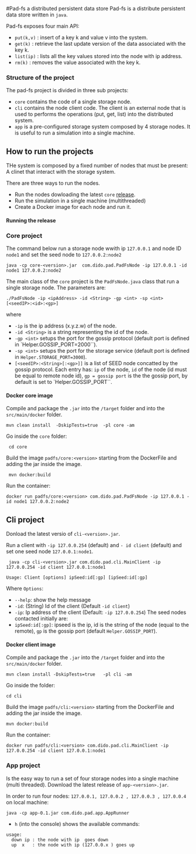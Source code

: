 #Pad-fs a distributed  persistent data store 
Pad-fs is a distribute persistent data store written in `java`. 

Pad-fs exposes four main API:
- `put(k,v)` : insert of a key k and value v into the system.
- `get(k)` : retrieve the last update version of the data associated with the key k.
- `list(ip)` : lists all the key values stored into the node with ip address.
- `rm(k)` : removes the value associated with the key k.

### Structure of the project
The pad-fs project is divided in three sub projects:
- `core` contains the code of a single storage node.
- `cli` contains the node client code. The client is an external node that is used to performs the operations (put, get, list) into the distributed system.
-  `app` is a pre-configured  storage system composed by 4 storage nodes. It is useful to run a simulation into a single machine.


## How to run the projects
THe system is composed by a fixed number of nodes that must be present:
A clinet that interact with the storage system.

There are three ways to run the nodes.

- Run the nodes dowloading the  latest `core` [release](https://github.com/dido18/PAD-FileSystem/releases). 
- Run the simulation in a single machine (multithreaded)
- Create a Docker image for each node and run it.


#### Running the release

### Core project
The command below run a storage node wwith ip `127.0.0.1` and node ID `node1` and set the seed node to `127.0.0.2:node2`

`java -cp core-<version>.jar  com.dido.pad.PadFsNode -ip 127.0.0.1 -id node1 127.0.0.2:node2`

The main class of the `core` project is the `PadFsNode.java` class that run a single storage node.
The parameters are:

`./PadFsNode -ip <ipAddress> -id <String> -gp <int> -sp <int>  [<seedIP>:<id>:<gp>]`

where
- `-ip` is the ip address (x.y.z.w) of the node.
- `-id <String>` is a string representing the id of the node.
- `-gp <int>` setups the port for the gossip protocol (default port is defined in `Helper.GOSSIP_PORT=2000``).
- `-sp <int>` setups the port for the storage service (default port is defined in `Helper.STORAGE_PORT=3000`).
- `[<seedIP>:<String>[:<gp>]]` is a list of SEED node concatted by the gossip protocol. Each entry has: `ip` of the node, `id` of the node (id must be equal to remote node id),  `gp = gossip port` is the the gossip port, by default is set to `Helper.GOSSIP_PORT``.

#### Docker core image

Compile and package the `.jar` into the `/target` folder and into the `src/main/docker` folder.

`mvn clean install  -DskipTests=true  -pl core -am`

Go inside the `core` folder:

` cd core`

Build the image `padfs/core:<version>` starting from the DockerFile and adding the jar inside the image.

` mvn docker:build`

Run the container:

`docker run padfs/core:<version> com.dido.pad.PadFsNode -ip 127.0.0.1 -id node1 127.0.0.2:node2`

## Cli project
Donload the latest versio of `cli-<version>.jar`.

Run a client with `-ip 127.0.0.254` (default) and `- id client` (default) and set one seed node `127.0.0.1:node1`.

` java -cp cli-<version>.jar com.dido.pad.cli.MainClient -ip 127.0.0.254 -id client 127.0.0.1:node1`

`Usage: Client [options] ipSeed:id[:gp] [ipSeed:id[:gp]`

Where `Options`:
  -  `--help`: show the help message
  -  `-id`: (String) Id of the client (Default  `-id client`)
  - `-ip`: Ip address of the client (Default: `-ip 127.0.0.254`)
The seed nodes contacted initially are:
  - `ipSeed:id[:gp]`: ipseed is the ip, id is the string of the node (equal to the remote), `gp` is the gossip port (default `Helper.GOSSIP_PORT`).
  
#### Docker client image

Compile and package the `.jar` into the `/target` folder and into the `src/main/docker` folder.

`mvn clean install -DskipTests=true   -pl cli -am`

Go inside the folder:

`cd cli`

Build the image `padfs/cli:<version>` starting from the DockerFile and adding the jar inside the image.


`mvn docker:build`

Run the container:

`docker run padfs/cli:<version> com.dido.pad.cli.MainClient -ip 127.0.0.254 -id client 127.0.0.1:node1`

### App project
Is the easy way to run a set of four storage nodes into a single machine (multi threaded).
Download the latest release of `app-<version>.jar`.

In order to run four nodes: `127.0.0.1, 127.0.0.2 , 127.0.0.3 , 127.0.0.4` on local machine:

`java -cp app-0.1.jar com.dido.pad.app.AppRunner`

- `h` (into the console) shows the available commands:
```
usage: 
  down ip : the node with ip  goes down 
  up  x   : the node with ip (127.0.0.x ) goes up 
```

